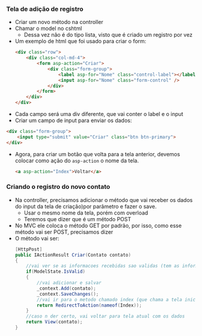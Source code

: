 ### Tela de adição de registro
* Criar um novo método na controller
* Chamar o model no cshtml
  * Dessa vez não é do tipo lista, visto que é criado um registro por vez
* Um exemplo de html que foi usado para criar o form:
    ```HTML
    <div class="row">
        <div class="col-md-4">
            <form asp-action="Criar">
                <div class="form-group">
                    <label asp-for="Nome" class="control-label"></label>
                    <input asp-for="Nome" class="form-control" />
                </div>
            </form>
        </div>
    </div>
    ```
* Cada campo será uma div diferente, que vai conter o label e o input
* Criar um campo de input para enviar os dados:
```HTML
<div class="form-group">
    <input type="submit" value="Criar" class="btn btn-primary">
</div>
```
* Agora, para criar um botão que volta para a tela anterior, devemos colocar como ação do `asp-action` o nome da tela.
    ```HTML
    <a asp-action="Index">Voltar</a>
    ```
### Criando o registro do novo contato
* Na controller, precisamos adicionar o método que vai receber os dados do input da tela de criação)por parâmetro e fazer o save.
  * Usar o mesmo nome da tela, porém com overload
  * Teremos que dizer que é um método POST
* No MVC ele coloca o método GET por padrão, por isso, como esse método vai ser POST, precisamos dizer
* O método vai ser:
    ```C#
    [HttpPost]
    public IActionResult Criar(Contato contato)
    {
        //vai ver se as informacoes recebidas sao validas (tem as informacoes obrigatorias e afins)
        if(ModelState.IsValid)
        {
            //vai adicionar e salvar
            _context.Add(contato);
            _context.SaveChanges();
            //vai ir para o metodo chamado index (que chama a tela inicial)
            return RedirectToAction(nameof(Index));
        }
        //caso n der certo, vai voltar para tela atual com os dados
        return View(contato);
    } 
    ```